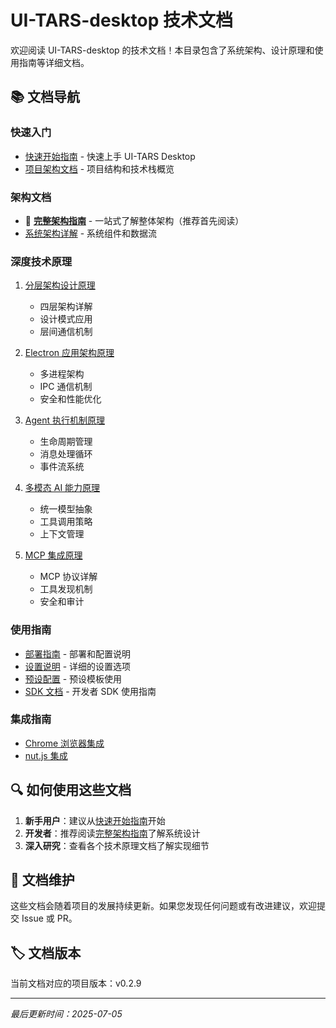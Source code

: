 # UI-TARS-desktop 技术文档

欢迎阅读 UI-TARS-desktop 的技术文档！本目录包含了系统架构、设计原理和使用指南等详细文档。

## 📚 文档导航

### 快速入门

- [快速开始指南](./quick-start.md) - 快速上手 UI-TARS Desktop
- [项目架构文档](./project-architecture.md) - 项目结构和技术栈概览

### 架构文档

- 🌟 [**完整架构指南**](./complete-architecture-guide.md) - 一站式了解整体架构（推荐首先阅读）
- [系统架构详解](./system-architecture.md) - 系统组件和数据流

### 深度技术原理

1. [分层架构设计原理](./layered-architecture-principles.md)
   - 四层架构详解
   - 设计模式应用
   - 层间通信机制

2. [Electron 应用架构原理](./electron-architecture-principles.md)
   - 多进程架构
   - IPC 通信机制
   - 安全和性能优化

3. [Agent 执行机制原理](./agent-execution-principles.md)
   - 生命周期管理
   - 消息处理循环
   - 事件流系统

4. [多模态 AI 能力原理](./multimodal-ai-principles.md)
   - 统一模型抽象
   - 工具调用策略
   - 上下文管理

5. [MCP 集成原理](./mcp-integration-principles.md)
   - MCP 协议详解
   - 工具发现机制
   - 安全和审计

### 使用指南

- [部署指南](./deployment.md) - 部署和配置说明
- [设置说明](./setting.md) - 详细的设置选项
- [预设配置](./preset.md) - 预设模板使用
- [SDK 文档](./sdk.md) - 开发者 SDK 使用指南

### 集成指南

- [Chrome 浏览器集成](./chrome-browser-integration.md)
- [nut.js 集成](./nut-js-integration.md)

## 🔍 如何使用这些文档

1. **新手用户**：建议从[快速开始指南](./quick-start.md)开始
2. **开发者**：推荐阅读[完整架构指南](./complete-architecture-guide.md)了解系统设计
3. **深入研究**：查看各个技术原理文档了解实现细节

## 📝 文档维护

这些文档会随着项目的发展持续更新。如果您发现任何问题或有改进建议，欢迎提交 Issue 或 PR。

## 🏷️ 文档版本

当前文档对应的项目版本：v0.2.9

---

*最后更新时间：2025-07-05*
